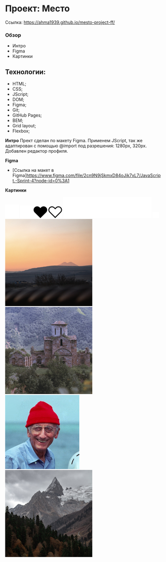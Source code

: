 # Проект: Место

Ссылка:
https://ahma1939.github.io/mesto-project-ff/


### Обзор
* Интро
* Figma
* Картинки

## Технологии: 

  * HTML;
  * CSS;
  * JScript;
  * DOM;
  * Figma;
  * Git;
  * GitHub Pages;
  * BEM;
  * Grid layout;
  * Flexbox;


**Интро**
Прект сделан по макету Figma.
Применем JScript, так же адаптирован с помощью @import под разрешения: 1280px, 320px. Добавлен редактор профиля.

**Figma**

* [Ссылка на макет в Figma]https://www.figma.com/file/2cn9N9jSkmxD84oJik7xL7/JavaScript.-Sprint-4?node-id=0%3A1

**Картинки**

<img src="./images/Add Button.svg" alt="">
<img src="./images/Close Button.svg" alt="">
<img src="./images/Like Button Active.svg" alt="">
<img src="./images/Like Button.svg" alt="">
<img src="./images/logo.svg" alt="">
<img src="./images/Edit Button.svg" alt="">
<img src="./images/Elbrus.jpg" alt="">
<img src="./images/Karachaevsk.jpg" alt="">
<img src="./images/Kusto.jpg" alt="">
<img src="./images/Dombai.jpg" alt="">

